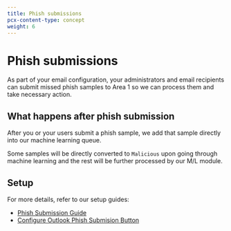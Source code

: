 ```yaml
---
title: Phish submissions
pcx-content-type: concept
weight: 6
---
```


# Phish submissions

As part of your email configuration, your administrators and email recipients can submit missed phish samples to Area 1 so we can process them and take necessary action.

## What happens after phish submission

After you or your users submit a phish sample, we add that sample directly into our machine learning queue.

Some samples will be directly converted to `Malicious` upon going through machine learning and the rest will be further processed by our M/L module.

## Setup

For more details, refer to our setup guides:

- [Phish Submission Guide](/email-security/static/Phish-Submission-Triage.pdf)
- [Configure Outlook Phish Submision Button](#link-needed)